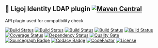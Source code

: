 ## :link: Ligoj Identity LDAP plugin [![Maven Central](https://maven-badges.herokuapp.com/maven-central/org.ligoj.app.plugin/plugin-id-ldap/badge.svg)](https://maven-badges.herokuapp.com/maven-central/org.ligoj.api/root)
API plugin used for compatibility check

[![Build Status](https://travis-ci.org/ligoj/plugin-id-ldap.svg?branch=master)](https://travis-ci.org/ligoj/plugin-id-ldap)
[![Build Status](https://circleci.com/gh/ligoj/plugin-id-ldap.svg?style=svg)](https://circleci.com/gh/ligoj/plugin-id-ldap)
[![Build Status](https://codeship.com/projects/59d0b6a0-ef12-0134-dc5d-06835e321a69/status?branch=master)](https://codeship.com/projects/208765)
[![Build Status](https://semaphoreci.com/api/v1/ligoj/plugin-id-ldap/branches/master/shields_badge.svg)](https://semaphoreci.com/ligoj/plugin-id-ldap)
[![Build Status](https://ci.appveyor.com/api/projects/status/5926fmf0p5qp9j16/branch/master?svg=true)](https://ci.appveyor.com/project/ligoj/plugin-id-ldap/branch/master)
[![Coverage Status](https://coveralls.io/repos/github/ligoj/plugin-id-ldap/badge.svg?branch=master)](https://coveralls.io/github/ligoj/plugin-id-ldap?branch=master)
[![Dependency Status](https://www.versioneye.com/user/projects/58caeda8dcaf9e0041b5b978/badge.svg?style=flat-square)](https://www.versioneye.com/user/projects/58caeda8dcaf9e0041b5b978)
[![Quality Gate](https://sonarqube.com/api/badges/gate?key=org.ligoj.plugin:plugin-id-ldap)](https://sonarqube.com/dashboard/index/org.ligoj.plugin:plugin-id-ldap)
[![Sourcegraph Badge](https://sourcegraph.com/github.com/ligoj/plugin-id-ldap/-/badge.svg)](https://sourcegraph.com/github.com/ligoj/plugin-id-ldap?badge)
[![Codacy Badge](https://api.codacy.com/project/badge/Grade/abf810c094e44c0691f71174c707d6ed)](https://www.codacy.com/app/ligoj/plugin-id-ldap?utm_source=github.com&amp;utm_medium=referral&amp;utm_content=ligoj/plugin-id-ldap&amp;utm_campaign=Badge_Grade)
[![CodeFactor](https://www.codefactor.io/repository/github/ligoj/plugin-id-ldap/badge)](https://www.codefactor.io/repository/github/ligoj/plugin-id-ldap)
[![License](http://img.shields.io/:license-mit-blue.svg)](http://gus.mit-license.org/)
